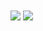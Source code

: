 <div id="stats">
  <img align="center" src="https://github-readme-stats.vercel.app/api?username=AlisonFDLHC&bg_color=90,EB1F85,16ACD1,922DC5&title_color=EB1F85&text_color=fffff">
  <img align="center" src="https://github-readme-stats.vercel.app/api/top-langs/?username=AlisonFDLHC&layout=compact&theme=synthwave">
</div>
